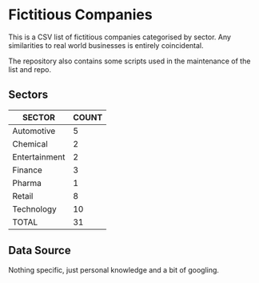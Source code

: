 # Fictitious Companies

This is a CSV list of fictitious companies categorised by sector. Any
similarities to real world businesses is entirely coincidental.

The repository also contains some scripts used in the maintenance of
the list and repo.

## Sectors

SECTOR        | COUNT
------------- | -----
Automotive    |     5
Chemical      |     2
Entertainment |     2
Finance       |     3
Pharma        |     1
Retail        |     8
Technology    |    10
TOTAL         |    31

## Data Source

Nothing specific, just personal knowledge and a bit of googling.
